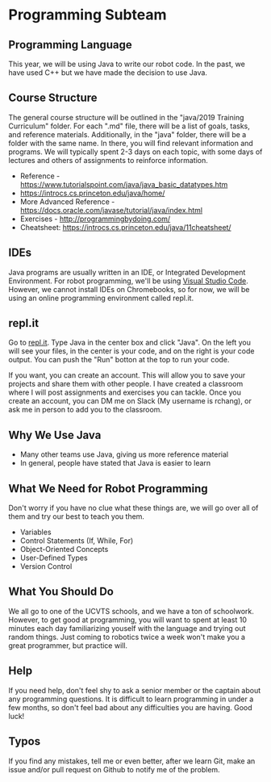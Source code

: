 # Programming Subteam

## Programming Language
This year, we will be using Java to write our robot code. In the past, we have used C++ but we have made the decision to use Java.

## Course Structure
The general course structure will be outlined in the "java/2019 Training Curriculum" folder. For each ".md" file, there will be a list of goals, tasks, and reference materials. Additionally, in the "java" folder, there will be a folder with the same name. In there, you will find relevant information and programs. We will typically spent 2-3 days on each topic, with some days of lectures and others of assignments to reinforce information.

* Reference - https://www.tutorialspoint.com/java/java_basic_datatypes.htm
* https://introcs.cs.princeton.edu/java/home/
* More Advanced Reference - https://docs.oracle.com/javase/tutorial/java/index.html
* Exercises - http://programmingbydoing.com/
* Cheatsheet: https://introcs.cs.princeton.edu/java/11cheatsheet/

## IDEs
Java programs are usually written in an IDE, or Integrated Development Environment. For robot programming, we'll be using [Visual Studio Code](https://code.visualstudio.com/). However, we cannot install IDEs on Chromebooks, so for now, we will be using an online programming environment called repl.it.

## repl.it

Go to [repl.it](https://repl.it/). Type Java in the center box and click "Java". On the left you will see your files, in the center is your code, and on the right is your code output. You can push the "Run" botton at the top to run your code. 

If you want, you can create an account. This will allow you to save your projects and share them with other people. I have created a classroom where I will post assignments and exercises you can tackle. Once you create an account, you can DM me on Slack (My username is rchang), or ask me in person to add you to the classroom.

## Why We Use Java

* Many other teams use Java, giving us more reference material
* In general, people have stated that Java is easier to learn

## What We Need for Robot Programming

Don't worry if you have no clue what these things are, we will go over all of them and try our best to teach you them.
* Variables
* Control Statements (If, While, For)
* Object-Oriented Concepts
* User-Defined Types
* Version Control

## What You Should Do

We all go to one of the UCVTS schools, and we have a ton of schoolwork. However, to get good at programming, you will want to spent at least 10 minutes each day familiarizing youself with the language and trying out random things. Just coming to robotics twice a week won't make you a great programmer, but practice will. 

## Help

If you need help, don't feel shy to ask a senior member or the captain about any programming questions. It is difficult to learn programming in under a few months, so don't feel bad about any difficulties you are having. Good luck!

## Typos

If you find any mistakes, tell me or even better, after we learn Git, make an issue and/or pull request on Github to notify me of the problem. 
